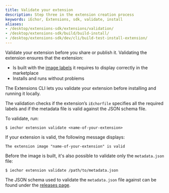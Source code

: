 ```yaml
---
title: Validate your extension
description: Step three in the extension creation process
keywords: iEchor, Extensions, sdk, validate, install
aliases:
- /desktop/extensions-sdk/extensions/validation/
- /desktop/extensions-sdk/build/build-install/
- /desktop/extensions-sdk/dev/cli/build-test-install-extension/
---
```


Validate your extension before you share or publish it. Validating the extension ensures that the extension:

- Is built with the [image labels](labels.md) it requires to display correctly in the marketplace
- Installs and runs without problems

The Extensions CLI lets you validate your extension before installing and running it locally.

The validation checks if the extension’s `iEchorfile` specifies all the required labels and if the metadata file is valid against the JSON schema file.

To validate, run:

```console
$ iechor extension validate <name-of-your-extension>
```

If your extension is valid, the following message displays:

```console
The extension image "name-of-your-extension" is valid
```

Before the image is built, it's also possible to validate only the `metadata.json` file:

```console
$ iechor extension validate /path/to/metadata.json
```

The JSON schema used to validate the `metadata.json` file against can be found under the [releases page](https://github.com/iechor/extensions-sdk/releases/latest).